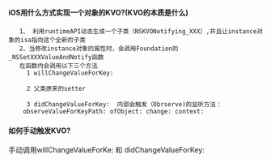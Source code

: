 #### iOS用什么方式实现一个对象的KVO?(KVO的本质是什么)

```
   1、 利用runtimeAPI动态生成一个子类（NSKVONotifying_XXX）,并且让instance对象的isa指向这个全新的子类
   2、当修改instance对象的属性时，会调用Foundation的 _NSSetXXXValueAndNotify函数
   在函数内会调用以下三个方法
     1 willChangeValueForKey:

     2 父类原来的setter

     3 didChangeValueForKey:  内部会触发（Obrserve)的监听方法：
    observeValueForKeyPath: ofObject: change: context:
```

#### 如何手动触发KVO?

手动调用willChangeValueForKe:   和  didChangeValueForKey: 
